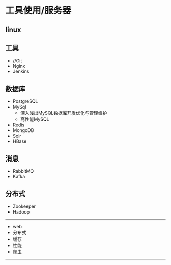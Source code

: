 #   工具使用/服务器

##  linux

##  工具
-   //Git
-   Nginx
-   Jenkins

##  数据库
-   PostgreSQL
-   MySql
    -   深入浅出MySQL数据库开发优化与管理维护
    -   高性能MySQL
-   Redis
-   MongoDB
-   Solr
-   HBase

##  消息
-   RabbitMQ
-   Kafka

##  分布式
-   Zookeeper
-   Hadoop


----
-   web
-   分布式
-   缓存
-   性能
-   爬虫
----